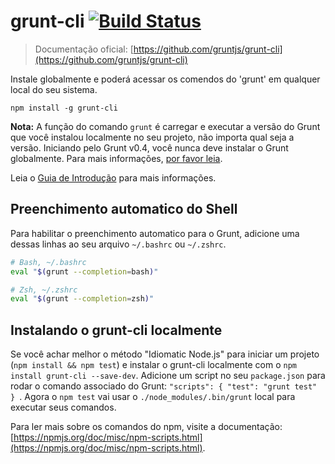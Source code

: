 # grunt-cli [![Build Status](https://secure.travis-ci.org/gruntjs/grunt-cli.png?branch=master)](http://travis-ci.org/gruntjs/grunt-cli)

> Documentação oficial: [https://github.com/gruntjs/grunt-cli](https://github.com/gruntjs/grunt-cli)

Instale globalmente e poderá acessar os comendos do 'grunt' em qualquer local do seu sistema.

```shell
npm install -g grunt-cli
```

**Nota:** A função do comando `grunt` é carregar e executar a versão do Grunt que você instalou localmente no seu projeto, não importa qual seja a versão. Iniciando pelo Grunt v0.4, você nunca deve instalar o Grunt globalmente. Para mais informações, [por favor leia](http://blog.nodejs.org/2011/03/23/npm-1-0-global-vs-local-installation).
 
Leia o [Guia de Introdução](http://gruntjs.com/getting-started) para mais informações.

## Preenchimento automatico do Shell 
Para habilitar o preenchimento automatico para o Grunt, adicione uma dessas linhas ao seu arquivo `~/.bashrc` ou `~/.zshrc`.

```bash
# Bash, ~/.bashrc
eval "$(grunt --completion=bash)"
```

```bash
# Zsh, ~/.zshrc
eval "$(grunt --completion=zsh)"
```

## Instalando o grunt-cli localmente
Se você achar melhor o método "Idiomatic Node.js" para iniciar um projeto (`npm install && npm test`) e instalar o grunt-cli localmente com o `npm install grunt-cli --save-dev`. Adicione um script no seu `package.json` para rodar o comando associado do Grunt: `"scripts": { "test": "grunt test" } `. Agora o `npm test` vai usar o `./node_modules/.bin/grunt` local para executar seus comandos.

Para ler mais sobre os comandos do npm, visite a documentação: [https://npmjs.org/doc/misc/npm-scripts.html](https://npmjs.org/doc/misc/npm-scripts.html).